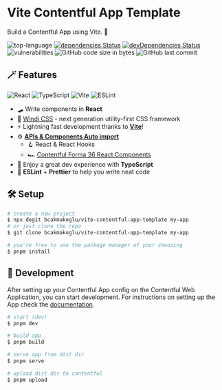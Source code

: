 # Vite Contentful App Template

Build a Contentful App using Vite. 🍟

![top-language](https://img.shields.io/github/languages/top/bcakmakoglu/vite-contentful-app-template)
[![dependencies Status](https://status.david-dm.org/gh/bcakmakoglu/vite-contentful-app-template.svg)](https://david-dm.org/bcakmakoglu/vite-contentful-app-template)
[![devDependencies Status](https://status.david-dm.org/gh/bcakmakoglu/vite-contentful-app-template.svg?type=dev)](https://david-dm.org/bcakmakoglu/vite-contentful-app-template?type=dev)
![vulnerabilities](https://img.shields.io/snyk/vulnerabilities/github/bcakmakoglu/vite-contentful-app-template)
![GitHub code size in bytes](https://img.shields.io/github/languages/code-size/bcakmakoglu/vite-contentful-app-template)
![GitHub last commit](https://img.shields.io/github/last-commit/bcakmakoglu/vite-contentful-app-template)

## 🪄 Features

![React](https://badges.aleen42.com/src/react.svg)
![TypeScript](https://badges.aleen42.com/src/typescript.svg) 
![Vite](https://badges.aleen42.com/src/vitejs.svg)
![ESLint](https://badges.aleen42.com/src/eslint.svg)

* 🛹 Write components in __React__
* 🎨 [Windi CSS](https://github.com/windicss/windicss) - next generation utility-first CSS framework
* ⚡️ Lightning fast development thanks to [__Vite__](https://vitejs.dev/guide/)!
* ⚙️ [__APIs & Components Auto import__](https://github.com/antfu/unplugin-auto-import)
    * 🪝 React & React Hooks
    * 🏎 [Contentful Forma 36 React Components](https://f36.contentful.com/)
* 💝 Enjoy a great dev experience with __TypeScript__
* 💪 __ESLint__ + __Prettier__ to help you write neat code

## 🛠 Setup
```bash
# create a new project
$ npx degit bcakmakoglu/vite-contentful-app-template my-app
# or just clone the repo
$ git clone bcakmakoglu/vite-contentful-app-template my-app

# you're free to use the package manager of your choosing
$ pnpm install
```

## 🧪 Development
After setting up your Contentful App config on the Contentful Web Application,
you can start development. 
For instructions on setting up the App check the [documentation](https://www.contentful.com/developers/docs/extensibility/app-framework/tutorial/#embed-your-app-in-the-contentful-web-app).
```bash
# start (dev)
$ pnpm dev

# build app
$ pnpm build

# serve app from dist dir
$ pnpm serve

# upload dist dir to contentful
$ pnpm upload
```
